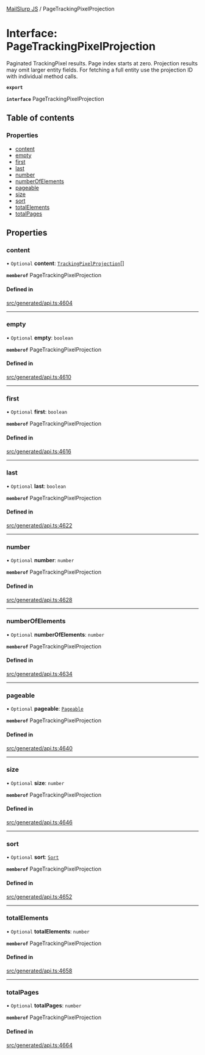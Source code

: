 [MailSlurp JS](../README.md) / PageTrackingPixelProjection

# Interface: PageTrackingPixelProjection

Paginated TrackingPixel results. Page index starts at zero. Projection results may omit larger entity fields. For fetching a full entity use the projection ID with individual method calls.

**`export`**

**`interface`** PageTrackingPixelProjection

## Table of contents

### Properties

- [content](PageTrackingPixelProjection.md#content)
- [empty](PageTrackingPixelProjection.md#empty)
- [first](PageTrackingPixelProjection.md#first)
- [last](PageTrackingPixelProjection.md#last)
- [number](PageTrackingPixelProjection.md#number)
- [numberOfElements](PageTrackingPixelProjection.md#numberofelements)
- [pageable](PageTrackingPixelProjection.md#pageable)
- [size](PageTrackingPixelProjection.md#size)
- [sort](PageTrackingPixelProjection.md#sort)
- [totalElements](PageTrackingPixelProjection.md#totalelements)
- [totalPages](PageTrackingPixelProjection.md#totalpages)

## Properties

### content

• `Optional` **content**: [`TrackingPixelProjection`](TrackingPixelProjection.md)[]

**`memberof`** PageTrackingPixelProjection

#### Defined in

[src/generated/api.ts:4604](https://github.com/mailslurp/mailslurp-client/blob/6534d6f/src/generated/api.ts#L4604)

___

### empty

• `Optional` **empty**: `boolean`

**`memberof`** PageTrackingPixelProjection

#### Defined in

[src/generated/api.ts:4610](https://github.com/mailslurp/mailslurp-client/blob/6534d6f/src/generated/api.ts#L4610)

___

### first

• `Optional` **first**: `boolean`

**`memberof`** PageTrackingPixelProjection

#### Defined in

[src/generated/api.ts:4616](https://github.com/mailslurp/mailslurp-client/blob/6534d6f/src/generated/api.ts#L4616)

___

### last

• `Optional` **last**: `boolean`

**`memberof`** PageTrackingPixelProjection

#### Defined in

[src/generated/api.ts:4622](https://github.com/mailslurp/mailslurp-client/blob/6534d6f/src/generated/api.ts#L4622)

___

### number

• `Optional` **number**: `number`

**`memberof`** PageTrackingPixelProjection

#### Defined in

[src/generated/api.ts:4628](https://github.com/mailslurp/mailslurp-client/blob/6534d6f/src/generated/api.ts#L4628)

___

### numberOfElements

• `Optional` **numberOfElements**: `number`

**`memberof`** PageTrackingPixelProjection

#### Defined in

[src/generated/api.ts:4634](https://github.com/mailslurp/mailslurp-client/blob/6534d6f/src/generated/api.ts#L4634)

___

### pageable

• `Optional` **pageable**: [`Pageable`](Pageable.md)

**`memberof`** PageTrackingPixelProjection

#### Defined in

[src/generated/api.ts:4640](https://github.com/mailslurp/mailslurp-client/blob/6534d6f/src/generated/api.ts#L4640)

___

### size

• `Optional` **size**: `number`

**`memberof`** PageTrackingPixelProjection

#### Defined in

[src/generated/api.ts:4646](https://github.com/mailslurp/mailslurp-client/blob/6534d6f/src/generated/api.ts#L4646)

___

### sort

• `Optional` **sort**: [`Sort`](Sort.md)

**`memberof`** PageTrackingPixelProjection

#### Defined in

[src/generated/api.ts:4652](https://github.com/mailslurp/mailslurp-client/blob/6534d6f/src/generated/api.ts#L4652)

___

### totalElements

• `Optional` **totalElements**: `number`

**`memberof`** PageTrackingPixelProjection

#### Defined in

[src/generated/api.ts:4658](https://github.com/mailslurp/mailslurp-client/blob/6534d6f/src/generated/api.ts#L4658)

___

### totalPages

• `Optional` **totalPages**: `number`

**`memberof`** PageTrackingPixelProjection

#### Defined in

[src/generated/api.ts:4664](https://github.com/mailslurp/mailslurp-client/blob/6534d6f/src/generated/api.ts#L4664)
